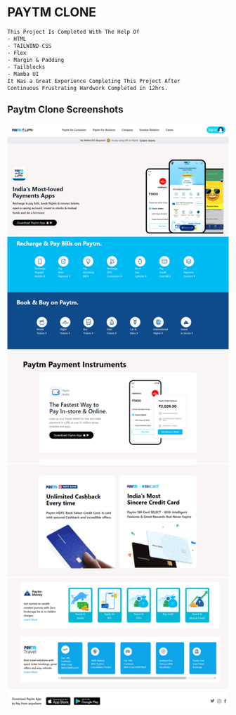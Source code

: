 # PAYTM CLONE
    This Project Is Completed With The Help Of
    - HTML
    - TAILWIND-CSS
    - Flex
    - Margin & Padding
    - Tailblocks
    - Mamba UI
    It Was a Great Experience Completing This Project After
    Continuous Frustrating Hardwork Completed in 12hrs.

## Paytm Clone Screenshots
![image](./Screenshot/Paytm%20Clone%2001.png)
![image](./Screenshot/Paytm%20Clone%2002.png)
![image](./Screenshot/Paytm%20Clone%2003.png)
![image](./Screenshot/Paytm%20Clone%2004.png)
![image](./Screenshot/Paytm%20Clone%2005.png)
